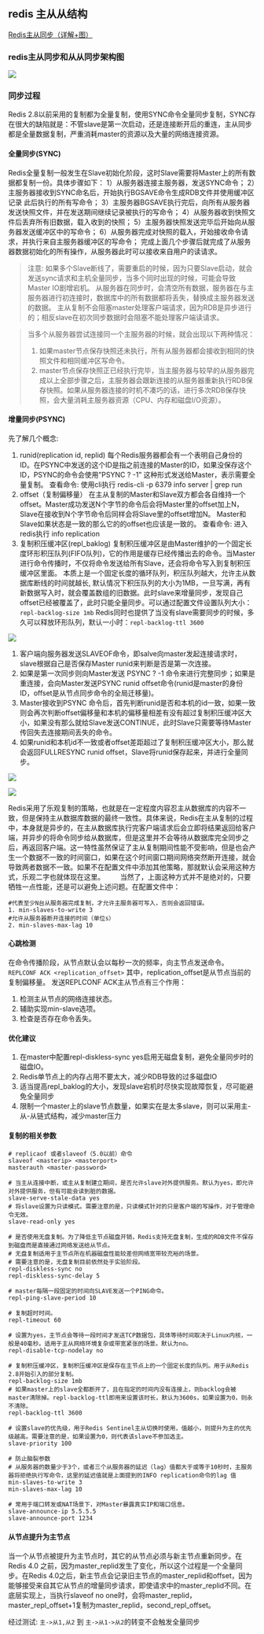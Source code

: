 ## redis 主从从结构
[Redis主从同步（详解+图）](https://blog.csdn.net/qq_45748269/article/details/121622447)
### redis主从同步和从从同步架构图
![](https://img-blog.csdnimg.cn/56e475c04ff648e1bd13c46498ece7fb.png)


### 同步过程
Redis 2.8以前采用的复制都为全量复制，使用SYNC命令全量同步复制，SYNC存在很大的缺陷就是：不管slave是第一次启动，还是连接断开后的重连，主从同步都是全量数据复制，严重消耗master的资源以及大量的网络连接资源。

#### 全量同步(SYNC)
Redis全量复制一般发生在Slave初始化阶段，这时Slave需要将Master上的所有数据都复制一份。具体步骤如下：
1）从服务器连接主服务器，发送SYNC命令；
2）主服务器接收到SYNC命名后，开始执行BGSAVE命令生成RDB文件并使用缓冲区记录 此后执行的所有写命令；
3）主服务器BGSAVE执行完后，向所有从服务器发送快照文件，并在发送期间继续记录被执行的写命令；
4）从服务器收到快照文件后丢弃所有旧数据，载入收到的快照；
5）主服务器快照发送完毕后开始向从服务器发送缓冲区中的写命令；
6）从服务器完成对快照的载入，开始接收命令请求，并执行来自主服务器缓冲区的写命令；
完成上面几个步骤后就完成了从服务器数据初始化的所有操作，从服务器此时可以接收来自用户的读请求。


> 注意: 如果多个Slave断线了，需要重启的时候，因为只要Slave启动，就会发送sync请求和主机全量同步，当多个同时出现的时候，可能会导致Master IO剧增宕机。
从服务器在同步时，会清空所有数据，服务器在与主服务器进行初连接时，数据库中的所有数据都将丢失，替换成主服务器发送的数据。
主从复制不会阻塞master处理客户端请求，因为RDB是异步进行的；相反slave在初次同步数据时会阻塞不能处理客户端读请求。

> 当多个从服务器尝试连接同一个主服务器的时候，就会出现以下两种情况：
> 1.  如果master节点保存快照还未执行，所有从服务器都会接收到相同的快照文件和相同缓冲区写命令。
> 2. master节点保存快照正已经执行完毕，当主服务器与较早的从服务器完成以上全部步骤之后，主服务器会跟新连接的从服务器重新执行RDB保存快照。如果从服务器连接的时机不凑巧的话，进行多次RDB保存快照，会大量消耗主服务器资源（CPU、内存和磁盘I/O资源）。

#### 增量同步(PSYNC)
先了解几个概念:
1. runid(replication id, replid)
    每个Redis服务器都会有一个表明自己身份的ID。在PSYNC中发送的这个ID是指之前连接的Master的ID，如果没保存这个ID，PSYNC的命令会使用”PSYNC ? -1” 这种形式发送给Master，表示需要全量复制。 
查看命令: 使用cli执行 redis-cli -p 6379 info server | grep run
2. offset（复制偏移量）
    在主从复制的Master和Slave双方都会各自维持一个offset。Master成功发送N个字节的命令后会将Master里的offset加上N，Slave在接收到N个字节命令后同样会将Slave里的offset增加N。
Master和Slave如果状态是一致的那么它的的offset也应该是一致的。 
查看命令: 进入redis执行 info replication
3. 复制积压缓冲区(repl_baklog)
    复制积压缓冲区是由Master维护的一个固定长度环形积压队列(FIFO队列)，它的作用是缓存已经传播出去的命令。当Master进行命令传播时，不仅将命令发送给所有Slave，还会将命令写入到复制积压缓冲区里面。
本质上是一个固定长度的循环队列，积压队列越大，允许主从数据库断线的时间就越长,  默认情况下积压队列的大小为1MB，一旦写满，再有新数据写入时，就会覆盖数组的旧数据。此时slave来增量同步，发现自己offset已经被覆盖了，此时只能全量同步。可以通过配置文件设置队列大小：`repl-backlog-size 1mb`
Redis同时也提供了当没有slave需要同步的时候，多久可以释放环形队列，默认一小时：`repl-backlog-ttl 3600`

![](https://img-blog.csdnimg.cn/8fd33fabc5324c338620abd0991150fd.png)

1. 客户端向服务器发送SLAVEOF命令，即salve向master发起连接请求时，slave根据自己是否保存Master runid来判断是否是第一次连接。
2. 如果是第一次同步则向Master发送 PSYNC ? -1 命令来进行完整同步；如果是重连接，会向Master发送PSYNC runid offset命令(runid是master的身份ID，offset是从节点同步命令的全局迁移量)。
3. Master接收到PSYNC 命令后，首先判断runid是否和本机的id一致，如果一致则会再次判断offset偏移量和本机的偏移量相差有没有超过复制积压缓冲区大小，如果没有那么就给Slave发送CONTINUE，此时Slave只需要等待Master传回失去连接期间丢失的命令。
4. 如果runid和本机id不一致或者offset差距超过了复制积压缓冲区大小，那么就会返回FULLRESYNC runid offset，Slave将runid保存起来，并进行全量同步。

![](https://img-blog.csdnimg.cn/46487dd875db448ebda8ae7ed622756a.png)

![](https://img-blog.csdnimg.cn/172828f01a74463c83d015538a203c50.png)


Redis采用了乐观复制的策略，也就是在一定程度内容忍主从数据库的内容不一致，但是保持主从数据库数据的最终一致性。具体来说，Redis在主从复制的过程中，本身就是异步的，在主从数据库执行完客户端请求后会立即将结果返回给客户端，并异步的将命令同步给从数据库，但是这里并不会等待从数据库完全同步之后，再返回客户端。这一特性虽然保证了主从复制期间性能不受影响，但是也会产生一个数据不一致的时间窗口，如果在这个时间窗口期间网络突然断开连接，就会导致两者数据不一致。如果不在配置文件中添加其他策略，那就默认会采用这种方式，乐观二字也就体现在这里。   当然了，上面这种方式并不是绝对的，只要牺牲一点性能，还是可以避免上述问题。在配置文件中：
```
#代表至少N台从服务器完成复制，才允许主服务器可写入，否则会返回错误。
1. min-slaves-to-write 3
#允许从服务器断开连接的时间（单位s）
2. min-slaves-max-lag 10
```

#### 心跳检测
在命令传播阶段，从节点默认会以每秒一次的频率，向主节点发送命令。
`REPLCONF ACK <replication_offset>`
其中，replication_offset是从节点当前的复制偏移量。
发送REPLCONF ACK主从节点有三个作用：
1. 检测主从节点的网络连接状态。
2. 辅助实现min-slave选项。
3. 检查是否存在命令丢失。



#### 优化建议
1. 在master中配置repl-diskless-sync yes启用无磁盘复制，避免全量同步时的磁盘IO。
2. Redis单节点上的内存占用不要太大，减少RDB导致的过多磁盘IO
3. 适当提高repl_baklog的大小，发现slave宕机时尽快实现故障恢复，尽可能避免全量同步
4. 限制一个master上的slave节点数量，如果实在是太多slave，则可以采用主-从-从链式结构，减少master压力

#### 复制的相关参数
```
# replicaof 或者slaveof（5.0以前）命令
slaveof <masterip> <masterport> 
masterauth <master-password>

# 当主从连接中断，或主从复制建立期间，是否允许slave对外提供服务。默认为yes，即允许对外提供服务，但有可能会读到脏的数据。
slave-serve-stale-data yes 
# 将slave设置为只读模式。需要注意的是，只读模式针对的只是客户端的写操作，对于管理命令无效。
slave-read-only yes

# 是否使用无盘复制。为了降低主节点磁盘开销，Redis支持无盘复制，生成的RDB文件不保存到磁盘而是直接通过网络发送给从节点。
# 无盘复制适用于主节点所在机器磁盘性能较差但网络宽带较充裕的场景。
# 需要注意的是，无盘复制目前依然处于实验阶段。
repl-diskless-sync no
repl-diskless-sync-delay 5

# master每隔一段固定的时间向SLAVE发送一个PING命令。
repl-ping-slave-period 10

# 复制超时时间。
repl-timeout 60

# 设置为yes，主节点会等待一段时间才发送TCP数据包，具体等待时间取决于Linux内核，一般是40毫秒。适用于主从网络环境复杂或带宽紧张的场景。默认为no。
repl-disable-tcp-nodelay no

# 复制积压缓冲区，复制积压缓冲区是保存在主节点上的一个固定长度的队列。用于从Redis 2.8开始引入的部分复制。
repl-backlog-size 1mb
# 如果master上的slave全都断开了，且在指定的时间内没有连接上，则backlog会被master清除掉。repl-backlog-ttl即用来设置该时长，默认为3600s，如果设置为0，则永不清除。
repl-backlog-ttl 3600

# 设置slave的优先级，用于Redis Sentinel主从切换时使用，值越小，则提升为主的优先级越高。需要注意的是，如果设置为0，则代表该slave不参加选主。
slave-priority 100

# 防止脑裂参数
# 从服务器的数量少于3个，或者三个从服务器的延迟（lag）值都大于或等于10秒时，主服务器将拒绝执行写命令，这里的延迟值就是上面提到的INFO replication命令的lag 值
min-slaves-to-write 3
min-slaves-max-lag 10

# 常用于端口转发或NAT场景下，对Master暴露真实IP和端口信息。
slave-announce-ip 5.5.5.5
slave-announce-port 1234
```

#### 从节点提升为主节点
当一个从节点被提升为主节点时，其它的从节点必须与新主节点重新同步。在Redis 4.0 之前，因为master_replid发生了变化，所以这个过程是一个全量同步。在Redis 4.0之后，新主节点会记录旧主节点的master_replid和offset，因为能够接受来自其它从节点的增量同步请求，即使请求中的master_replid不同。在底层实现上，当执行slaveof no one时，会将master_replid，master_repl_offset+1复制为master_replid，second_repl_offset。


经过测试: `主->从1,从2` 到 `主->从1->从2`的转变不会触发全量同步

